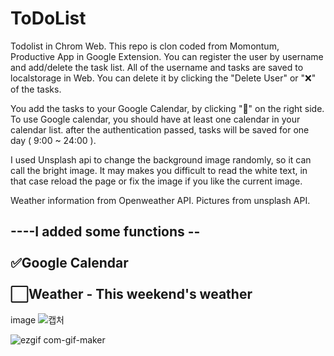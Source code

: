 # ToDoList
Todolist in Chrom Web.
This repo is clon coded from Momontum, Productive App in Google Extension.
You can register the user by username and add/delete the task list. 
All of the username and tasks are saved to localstorage in Web. 
You can delete it by clicking the "Delete User" or "❌" of the tasks. 

You add the tasks to your Google Calendar, by clicking "📆" on the right side. 
To use Google calendar, you should have at least one calendar in your calendar list. 
after the authentication passed, tasks will be saved for one day ( 9:00 ~ 24:00 ).

I used Unsplash api to change the background image randomly, so it can call the bright image.
It may makes you difficult to read the white text, in that case  reload the page or fix the image if you like the current image. 

Weather information from Openweather API. 
Pictures from unsplash API. 

----I added some functions -- <br></br>
✅Google Calendar <br></br>
⬜Weather - This weekend's weather
-----------------------------------

image
![캡처](https://user-images.githubusercontent.com/39648707/101371052-a9140c00-38ed-11eb-9525-4ee2d24202a0.PNG)



![ezgif com-gif-maker](https://user-images.githubusercontent.com/39648707/101371220-d791e700-38ed-11eb-9797-e1f5284aa468.gif)
